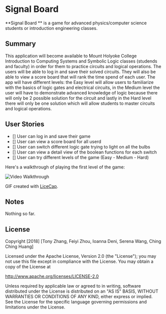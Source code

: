 # Signal Board

**Signal Board ** is a game for advanced physics/computer science students or introduction engineering classes.

## Summary

This application will become available to Mount Holyoke College Introduction to Computing Systems and Symbolic Logic classes (studends and faculty) in order for them to practice circuits and logical operations. The users will be able to log in and save their solved circuits. They will also be able to view a score board that will rank the time spend of each user. The app will have different levels: the Easy level will allow users to familiarize with the basics of logic gates and electrical circuits, in the Medium level the user will have to demonstrate advanced knowledge of logic because there will only be 2 possible solution for the circuit and lastly in the Hard level there will only be one solution which will allow students to master circuits and logical operations.      

## User Stories

- [] User can log in and save their game
- [] User can view a score board for all userd
- [] User can switch different logic gate trying to light on all the bulbs 
- [] User can view a detail view of the boolean functions for each switch
- [] User can try different levels of the game (Easy - Medium - Hard)

Here's a walkthrough of playing the first level of the game:

<img src='http://i.imgur.com/link/to/your/gif/file.gif' title='Video Walkthrough' width='' alt='Video Walkthrough' />

GIF created with [LiceCap](http://www.cockos.com/licecap/).

## Notes

Nothing so far.

## License

Copyright [2018] [Tony Zhang, Feiyi Zhou, Ioanna Deni, Serena Wang, Ching Ching Huang]

Licensed under the Apache License, Version 2.0 (the "License");
you may not use this file except in compliance with the License.
You may obtain a copy of the License at

http://www.apache.org/licenses/LICENSE-2.0

Unless required by applicable law or agreed to in writing, software
distributed under the License is distributed on an "AS IS" BASIS,
WITHOUT WARRANTIES OR CONDITIONS OF ANY KIND, either express or implied.
See the License for the specific language governing permissions and
limitations under the License.
